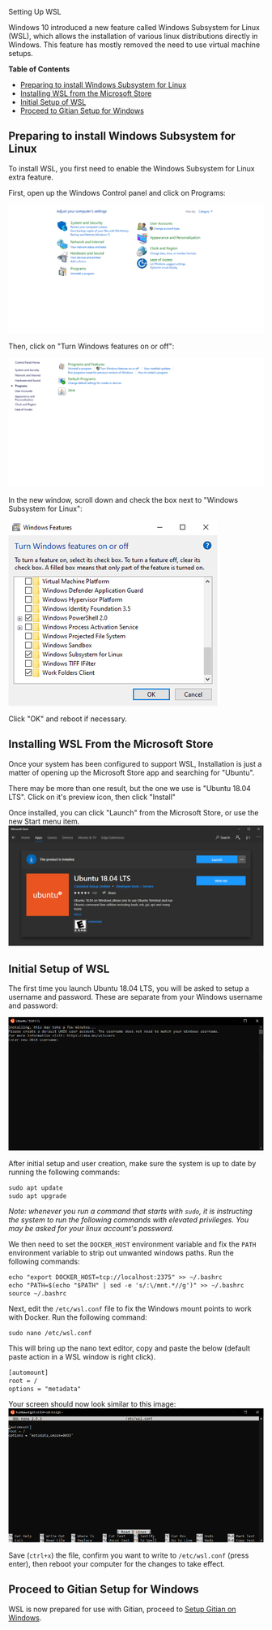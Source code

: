 Setting Up WSL


Windows 10 introduced a new feature called Windows Subsystem for Linux (WSL), which allows the installation of various linux distributions directly in Windows. This feature has mostly removed the need to use virtual machine setups.

<!-- markdown-toc start -->
**Table of Contents**

- [Preparing to install Windows Subsystem for Linux](#preparing-to-install-windows-subsystem-for-linux)
- [Installing WSL from the Microsoft Store](#installing-wsl-from-the-microsoft-store)
- [Initial Setup of WSL](#initial-setup-of-wsl)
- [Proceed to Gitian Setup for Windows](#proceed-to-gitian-setup-for-windows)

<!-- markdown-toc end -->

Preparing to install Windows Subsystem for Linux
-------------------------------------------------

To install WSL, you first need to enable the Windows Subsystem for Linux extra feature.

First, open up the Windows Control panel and click on Programs:

![](./img/windows-wsl-install-1-control-panel-home.png)

Then, click on "Turn Windows features on or off":

![](./img/windows-wsl-install-2-control-panel-programs.png)

In the new window, scroll down and check the box next to "Windows Subsystem for Linux":

![](./img/windows-wsl-install-3-enable-windows-features.png)

Click "OK" and reboot if necessary.

Installing WSL From the Microsoft Store
----------------------------------------

Once your system has been configured to support WSL, Installation is just a matter of opening up the Microsoft Store app and searching for "Ubuntu".

There may be more than one result, but the one we use is "Ubuntu 18.04 LTS". Click on it's preview icon, then click "Install"

Once installed, you can click "Launch" from the Microsoft Store, or use the new Start menu item.
![](./img/windows-wsl-install-4-ubuntu-from-msstore.png)

Initial Setup of WSL
---------------------

The first time you launch Ubuntu 18.04 LTS, you will be asked to setup a username and password. These are separate from your Windows username and password:

![](./img/windows-wsl-install-5-wsl-setup-user.png)

After initial setup and user creation, make sure the system is up to date by running the following commands:

    sudo apt update
    sudo apt upgrade

*Note: whenever you run a command that starts with `sudo`, it is instructing the system to run the following commands with elevated privileges. You may be asked for your linux account's password.*

We then need to set the `DOCKER_HOST` environment variable and fix the `PATH` environment variable to strip out unwanted windows paths. Run the following commands:

    echo "export DOCKER_HOST=tcp://localhost:2375" >> ~/.bashrc
    echo "PATH=$(echo "$PATH" | sed -e 's/:\/mnt.*//g')" >> ~/.bashrc
    source ~/.bashrc

Next, edit the `/etc/wsl.conf` file to fix the Windows mount points to work with Docker. Run the following command:

    sudo nano /etc/wsl.conf

This will bring up the nano text editor, copy and paste the below (default paste action in a WSL window is right click).

    [automount]
    root = /
    options = "metadata"

Your screen should now look similar to this image:
![](./img/windows-wsl-install-6-wsl-setup-mounts.png)

Save (`ctrl+x`) the file, confirm you want to write to `/etc/wsl.conf` (press enter), then reboot your computer for the changes to take effect.

Proceed to Gitian Setup for Windows
------------------------------------

WSL is now prepared for use with Gitian, proceed to [Setup Gitian on Windows](./gitian-setup-windows.md).